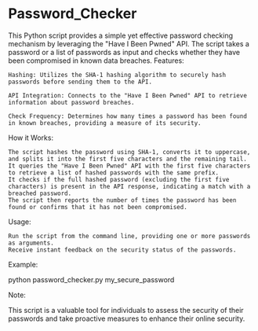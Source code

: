 # Password_Checker

This Python script provides a simple yet effective password checking mechanism by leveraging the "Have I Been Pwned" API. The script takes a password or a list of passwords as input and checks whether they have been compromised in known data breaches.
Features:

    Hashing: Utilizes the SHA-1 hashing algorithm to securely hash passwords before sending them to the API.

    API Integration: Connects to the "Have I Been Pwned" API to retrieve information about password breaches.

    Check Frequency: Determines how many times a password has been found in known breaches, providing a measure of its security.

How it Works:

    The script hashes the password using SHA-1, converts it to uppercase, and splits it into the first five characters and the remaining tail.
    It queries the "Have I Been Pwned" API with the first five characters to retrieve a list of hashed passwords with the same prefix.
    It checks if the full hashed password (excluding the first five characters) is present in the API response, indicating a match with a breached password.
    The script then reports the number of times the password has been found or confirms that it has not been compromised.

Usage:

    Run the script from the command line, providing one or more passwords as arguments.
    Receive instant feedback on the security status of the passwords.

Example:

python password_checker.py my_secure_password

Note:

This script is a valuable tool for individuals to assess the security of their passwords and take proactive measures to enhance their online security.
